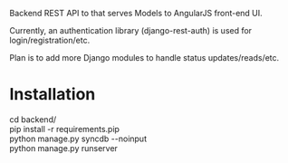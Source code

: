 Backend REST API to that serves Models to AngularJS front-end UI. 

Currently, an authentication library (django-rest-auth) is used for login/registration/etc. 

Plan is to add more Django modules to handle status updates/reads/etc.

# Installation
cd backend/ <br />
pip install -r requirements.pip <br />
python manage.py syncdb --noinput <br />
python manage.py runserver <br />



